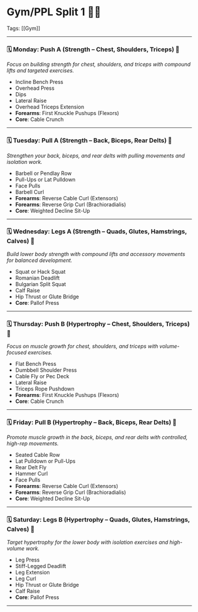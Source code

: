 # Gym/PPL Split 1 🏋️‍♂️

Tags: [[Gym]]

---

### 🗓️ Monday: Push A (Strength – Chest, Shoulders, Triceps) 💪  
*Focus on building strength for chest, shoulders, and triceps with compound lifts and targeted exercises.*

- Incline Bench Press  
- Overhead Press  
- Dips  
- Lateral Raise  
- Overhead Triceps Extension  
- **Forearms**: First Knuckle Pushups (Flexors)  
- **Core**: Cable Crunch  

---

### 🗓️ Tuesday: Pull A (Strength – Back, Biceps, Rear Delts) 💪  
*Strengthen your back, biceps, and rear delts with pulling movements and isolation work.*

- Barbell or Pendlay Row  
- Pull-Ups or Lat Pulldown  
- Face Pulls  
- Barbell Curl  
- **Forearms**: Reverse Cable Curl (Extensors)  
- **Forearms**: Reverse Grip Curl (Brachioradialis)  
- **Core**: Weighted Decline Sit-Up  

---

### 🗓️ Wednesday: Legs A (Strength – Quads, Glutes, Hamstrings, Calves) 💪  
*Build lower body strength with compound lifts and accessory movements for balanced development.*

- Squat or Hack Squat  
- Romanian Deadlift  
- Bulgarian Split Squat  
- Calf Raise  
- Hip Thrust or Glute Bridge  
- **Core**: Pallof Press  

---

### 🗓️ Thursday: Push B (Hypertrophy – Chest, Shoulders, Triceps) 💪  
*Focus on muscle growth for chest, shoulders, and triceps with volume-focused exercises.*

- Flat Bench Press  
- Dumbbell Shoulder Press  
- Cable Fly or Pec Deck  
- Lateral Raise  
- Triceps Rope Pushdown  
- **Forearms**: First Knuckle Pushups (Flexors)  
- **Core**: Cable Crunch  

---

### 🗓️ Friday: Pull B (Hypertrophy – Back, Biceps, Rear Delts) 💪  
*Promote muscle growth in the back, biceps, and rear delts with controlled, high-rep movements.*

- Seated Cable Row  
- Lat Pulldown or Pull-Ups  
- Rear Delt Fly  
- Hammer Curl  
- Face Pulls  
- **Forearms**: Reverse Cable Curl (Extensors)  
- **Forearms**: Reverse Grip Curl (Brachioradialis)  
- **Core**: Weighted Decline Sit-Up  

---

### 🗓️ Saturday: Legs B (Hypertrophy – Quads, Glutes, Hamstrings, Calves) 💪  
*Target hypertrophy for the lower body with isolation exercises and high-volume work.*

- Leg Press  
- Stiff-Legged Deadlift  
- Leg Extension  
- Leg Curl  
- Hip Thrust or Glute Bridge  
- Calf Raise  
- **Core**: Pallof Press  

---